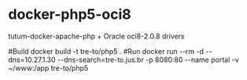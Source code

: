 # docker-php5-oci8

tutum-docker-apache-php + Oracle oci8-2.0.8 drivers

#Build
docker build -t tre-to/php5 .
#Run
docker run --rm -d --dns=10.27.1.30 --dns-search=tre-to.jus.br -p 8080:80 --name portal -v ~/www:/app tre-to/php5